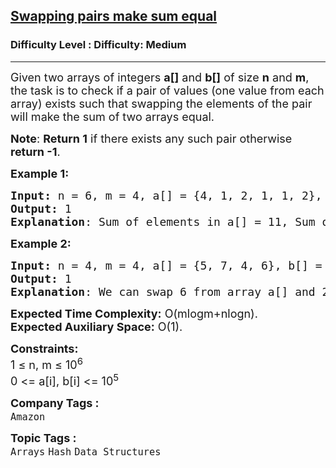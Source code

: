 <h2><a href="https://www.geeksforgeeks.org/problems/swapping-pairs-make-sum-equal4142/1?page=1&category=Arrays&difficulty=Medium&status=unsolved&sortBy=submissions">Swapping pairs make sum equal</a></h2><h3>Difficulty Level : Difficulty: Medium</h3><hr><div class="problems_problem_content__Xm_eO"><p><span style="font-size: 18px;">Given two arrays of integers <strong>a[]</strong> and <strong>b[]</strong> of size <strong>n</strong> and <strong>m</strong>, the task is to check if a pair of values (one value from each array) exists such that swapping the elements of the pair will make the sum of two arrays equal.</span></p>
<p><span style="font-size: 18px;"><strong>Note</strong>: <strong>Return 1</strong> if there exists any such pair otherwise <strong>return -1</strong>.</span></p>
<p><span style="font-size: 18px;"><strong>Example 1:</strong></span></p>
<pre><span style="font-size: 18px;"><strong>Input: </strong>n = 6, m = 4, a[] = {4, 1, 2, 1, 1, 2}, b[] = (3, 6, 3, 3)
<strong>Output: </strong>1
<strong>Explanation</strong>: Sum of elements in a[] = 11, Sum of elements in b[] = 15, To get same sum from both arrays, we can swap following values: 1 from a[] and 3 from b[]</span></pre>
<p><span style="font-size: 18px;"><strong>Example 2:</strong></span></p>
<pre><span style="font-size: 18px;"><strong>Input: </strong>n = 4, m = 4, a[] = {5, 7, 4, 6}, b[] = {1, 2, 3, 8}
<strong>Output:</strong> 1
<strong>Explanation</strong>: We can swap 6 from array a[] and 2 from array b[]</span></pre>
<p><span style="font-size: 18px;"><strong>Expected Time Complexity:</strong> O(mlogm+nlogn).<br><strong>Expected Auxiliary Space:</strong> O(1).</span></p>
<p><span style="font-size: 18px;"><strong>Constraints:</strong><br>1 ≤ n, m ≤ 10<sup>6<br></sup></span><span style="font-size: 18px;">0 &lt;= a[i], b[i] &lt;= 10<sup>5</sup></span></p></div><p><span style=font-size:18px><strong>Company Tags : </strong><br><code>Amazon</code>&nbsp;<br><p><span style=font-size:18px><strong>Topic Tags : </strong><br><code>Arrays</code>&nbsp;<code>Hash</code>&nbsp;<code>Data Structures</code>&nbsp;